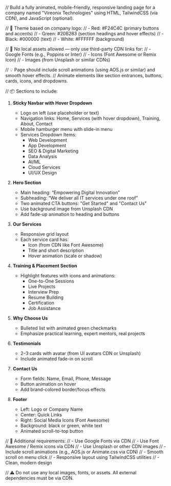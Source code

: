 // Build a fully animated, mobile-friendly, responsive landing page for a company named "Vireonix Technologies" using HTML, TailwindCSS (via CDN), and JavaScript (optional).

// 🌈 Theme based on company logo:
// - Red: #F24C4C (primary buttons and accents)
// - Green: #20B283 (section headings and hover effects)
// - Black: #000000 (text)
// - White: #FFFFFF (background)

// 🚫 No local assets allowed — only use third-party CDN links for:
// - Google Fonts (e.g., Poppins or Inter)
// - Icons (Font Awesome or Remix Icon)
// - Images (from Unsplash or similar CDNs)

// 💡 Page should include scroll animations (using AOS.js or similar) and smooth hover effects.
// Animate elements like section entrances, buttons, cards, icons, and dropdowns.

// 📦 Sections to include:

1. **Sticky Navbar with Hover Dropdown**
   - Logo on left (use placeholder or text)
   - Navigation links: Home, Services (with hover dropdown), Training, About, Contact
   - Mobile hamburger menu with slide-in menu
   - Services Dropdown Items:
     - Web Development
     - App Development
     - SEO & Digital Marketing
     - Data Analysis
     - AI/ML
     - Cloud Services
     - UI/UX Design

2. **Hero Section**
   - Main heading: “Empowering Digital Innovation”
   - Subheading: “We deliver all IT services under one roof”
   - Two animated CTA buttons: "Get Started" and "Contact Us"
   - Use background image from Unsplash CDN
   - Add fade-up animation to heading and buttons

3. **Our Services**
   - Responsive grid layout
   - Each service card has:
     - Icon (from CDN like Font Awesome)
     - Title and short description
     - Hover animation (scale or shadow)

4. **Training & Placement Section**
   - Highlight features with icons and animations:
     - One-to-One Sessions
     - Live Projects
     - Interview Prep
     - Resume Building
     - Certification
     - Job Assistance

5. **Why Choose Us**
   - Bulleted list with animated green checkmarks
   - Emphasize practical learning, expert mentors, real projects

6. **Testimonials**
   - 2–3 cards with avatar (from UI avatars CDN or Unsplash)
   - Include animated fade-in on scroll

7. **Contact Us**
   - Form fields: Name, Email, Phone, Message
   - Button animation on hover
   - Add brand-colored border/focus effects

8. **Footer**
   - Left: Logo or Company Name
   - Center: Quick Links
   - Right: Social Media Icons (Font Awesome)
   - Background: black or green, white text
   - Animated scroll-to-top button

// 📌 Additional requirements:
// - Use Google Fonts via CDN
// - Use Font Awesome / Remix icons via CDN
// - Use Unsplash or other CDN images
// - Include scroll animations (e.g., AOS.js or Animate.css via CDN)
// - Smooth scroll on menu click
// - Responsive layout using TailwindCSS utilities
// - Clean, modern design

// ⚠️ Do not use any local images, fonts, or assets. All external dependencies must be via CDN.

